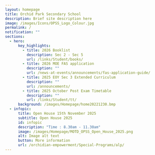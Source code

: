 ```yaml
---
layout: homepage
title: Orchid Park Secondary School
description: Brief site description here
image: /images/Icons/OPSS_Logo_Colour.jpg
permalink: /
notification: ""
sections:
  - hero:
      key_highlights:
        - title: 2026 Booklist
          description: Sec 2 - Sec 5
          url: /links/Student/books/
        - title: 2026 MOE FAS application
          description: ""
          url: /news-at-events/announcements/fas-application-guide/
        - title: 2025 EOY Sec 3 Extended Curriculum
          description: ""
          url: /announcements/
        - title: 2025 October Post Exam Timetable
          description: ""
          url: /links/Student/tt/
      background: /images/Homepage/home20221230.bmp
  - infopic:
      title: Open House 15th November 2025
      subtitle: Open House 2025
      id: infopic
      description: "Time : 8.30am - 11.30am"
      image: /images/Homepage/MOTD_OPSS_Open_House_2025.png
      alt: Image alt text
      button: More information
      url: /orchidian-empowerment/Special-Programs/alp/
---
```

